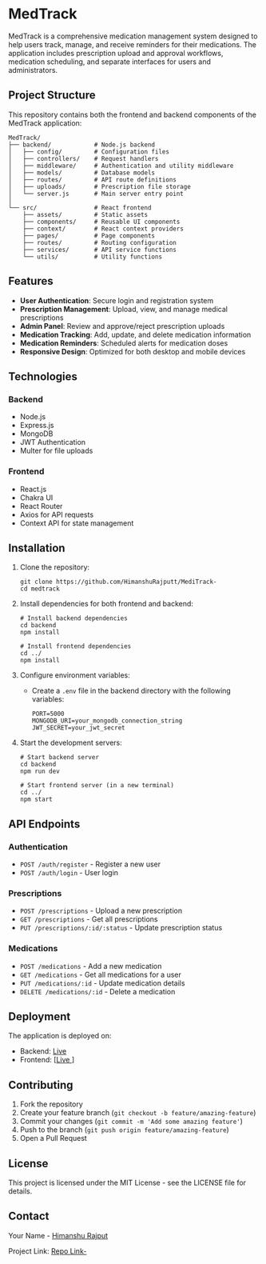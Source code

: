 # MedTrack

MedTrack is a comprehensive medication management system designed to help users track, manage, and receive reminders for their medications. The application includes prescription upload and approval workflows, medication scheduling, and separate interfaces for users and administrators.

## Project Structure

This repository contains both the frontend and backend components of the MedTrack application:

```
MedTrack/
├── backend/            # Node.js backend
│   ├── config/         # Configuration files
│   ├── controllers/    # Request handlers
│   ├── middleware/     # Authentication and utility middleware
│   ├── models/         # Database models
│   ├── routes/         # API route definitions
│   ├── uploads/        # Prescription file storage
│   └── server.js       # Main server entry point
│
└── src/                # React frontend
    ├── assets/         # Static assets
    ├── components/     # Reusable UI components
    ├── context/        # React context providers
    ├── pages/          # Page components
    ├── routes/         # Routing configuration
    ├── services/       # API service functions
    └── utils/          # Utility functions
```

## Features

- **User Authentication**: Secure login and registration system
- **Prescription Management**: Upload, view, and manage medical prescriptions
- **Admin Panel**: Review and approve/reject prescription uploads
- **Medication Tracking**: Add, update, and delete medication information
- **Medication Reminders**: Scheduled alerts for medication doses
- **Responsive Design**: Optimized for both desktop and mobile devices

## Technologies

### Backend
- Node.js
- Express.js
- MongoDB
- JWT Authentication
- Multer for file uploads

### Frontend
- React.js
- Chakra UI
- React Router
- Axios for API requests
- Context API for state management

## Installation

1. Clone the repository:
   ```
   git clone https://github.com/HimanshuRajputt/MediTrack-
   cd medtrack
   ```

2. Install dependencies for both frontend and backend:
   ```
   # Install backend dependencies
   cd backend
   npm install

   # Install frontend dependencies
   cd ../
   npm install
   ```

3. Configure environment variables:
   - Create a `.env` file in the backend directory with the following variables:
     ```
     PORT=5000
     MONGODB_URI=your_mongodb_connection_string
     JWT_SECRET=your_jwt_secret
     ```

4. Start the development servers:
   ```
   # Start backend server
   cd backend
   npm run dev

   # Start frontend server (in a new terminal)
   cd ../
   npm start
   ```

## API Endpoints

### Authentication
- `POST /auth/register` - Register a new user
- `POST /auth/login` - User login

### Prescriptions
- `POST /prescriptions` - Upload a new prescription
- `GET /prescriptions` - Get all prescriptions
- `PUT /prescriptions/:id/:status` - Update prescription status

### Medications
- `POST /medications` - Add a new medication
- `GET /medications` - Get all medications for a user
- `PUT /medications/:id` - Update medication details
- `DELETE /medications/:id` - Delete a medication

## Deployment

The application is deployed on:
- Backend: [Live](https://medtrack-backend.onrender.com)
- Frontend: [[Live ](https://thunderous-pie-a23da2.netlify.app/)]

## Contributing

1. Fork the repository
2. Create your feature branch (`git checkout -b feature/amazing-feature`)
3. Commit your changes (`git commit -m 'Add some amazing feature'`)
4. Push to the branch (`git push origin feature/amazing-feature`)
5. Open a Pull Request

## License

This project is licensed under the MIT License - see the LICENSE file for details.

## Contact

Your Name - [Himanshu Rajput](mailto:rajput6600himanshu@gmail.com)

Project Link: [Repo Link-](https://github.com/HimanshuRajputt/MediTrack-)
